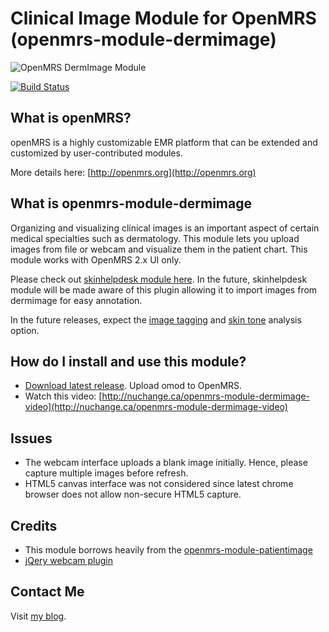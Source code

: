 # Clinical Image Module for OpenMRS (openmrs-module-dermimage)

![OpenMRS DermImage Module](https://raw.github.com/dermatologist/openmrs-module-dermimage/master/docs/dermimage.png)

[![Build Status](https://travis-ci.org/dermatologist/openmrs-module-dermimage.svg)](https://travis-ci.org/dermatologist/openmrs-module-dermimage)

## What is openMRS?

openMRS is a highly customizable EMR platform that can be extended and customized by user-contributed modules. 

More details here: [http://openmrs.org](http://openmrs.org)

## What is openmrs-module-dermimage

Organizing and visualizing clinical images is an important aspect of certain medical specialties such as dermatology. This module lets you upload images from file or webcam and visualize them in the patient chart. This module works with OpenMRS 2.x UI only.

Please check out [skinhelpdesk module here](https://github.com/dermatologist/openmrs-module-skinhelpdesk). In the future, skinhelpdesk module will be made aware of this plugin allowing it to import images from dermimage for easy annotation.

In the future releases, expect the [image tagging](http://docpg.co.in/estore/downloads/dermatology-image-tagger/) and [skin tone](http://gulfdoctor.net/charm/) analysis option. 

## How do I install and use this module?
- [Download latest release](https://github.com/dermatologist/openmrs-module-dermimage/releases). Upload omod to OpenMRS.
- Watch this video: [http://nuchange.ca/openmrs-module-dermimage-video](http://nuchange.ca/openmrs-module-dermimage-video)

## Issues
* The webcam interface uploads a blank image initially. Hence, please capture multiple images before refresh.
* HTML5 canvas interface was not considered since latest chrome browser does not allow non-secure HTML5 capture.

## Credits
* This module borrows heavily from the [openmrs-module-patientimage](https://wiki.openmrs.org/display/docs/Patient+Image+Module)
* [jQery webcam plugin](http://www.xarg.org/project/jquery-webcam-plugin/) 

## Contact Me
Visit [my blog](http://nuchange.ca).
